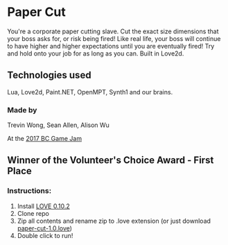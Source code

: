 # Paper Cut

You're a corporate paper cutting slave. Cut the exact size dimensions that your boss asks for, or risk being fired! Like real life, your boss will continue to have higher and higher expectations until you are eventually fired! Try and hold onto your job for as long as you can. Built in Love2d.

## Technologies used
Lua, Love2d, Paint.NET, OpenMPT, Synth1 and our brains.

### Made by
Trevin Wong, Sean Allen, Alison Wu

At the [2017 BC Game Jam](http://www.hackathon.io/77095#)

## Winner of the Volunteer's Choice Award - First Place

### Instructions:
1. Install [LOVE 0.10.2](https://love2d.org/)
2. Clone repo
3. Zip all contents and rename zip to .love extension (or just download [paper-cut-1.0.love](https://github.com/alisonrwu/bc-game-jam/blob/master/paper-cut-1.0.love))
4. Double click to run!
